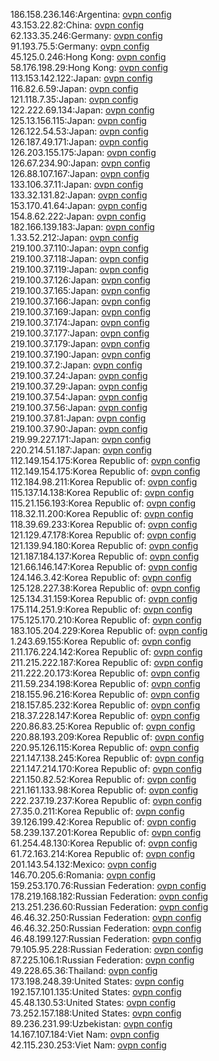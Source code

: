186.158.236.146:Argentina: [ovpn config](vpn/186_158_236_146.ovpn)  
43.153.22.82:China: [ovpn config](vpn/43_153_22_82.ovpn)  
62.133.35.246:Germany: [ovpn config](vpn/62_133_35_246.ovpn)  
91.193.75.5:Germany: [ovpn config](vpn/91_193_75_5.ovpn)  
45.125.0.246:Hong Kong: [ovpn config](vpn/45_125_0_246.ovpn)  
58.176.198.29:Hong Kong: [ovpn config](vpn/58_176_198_29.ovpn)  
113.153.142.122:Japan: [ovpn config](vpn/113_153_142_122.ovpn)  
116.82.6.59:Japan: [ovpn config](vpn/116_82_6_59.ovpn)  
121.118.7.35:Japan: [ovpn config](vpn/121_118_7_35.ovpn)  
122.222.69.134:Japan: [ovpn config](vpn/122_222_69_134.ovpn)  
125.13.156.115:Japan: [ovpn config](vpn/125_13_156_115.ovpn)  
126.122.54.53:Japan: [ovpn config](vpn/126_122_54_53.ovpn)  
126.187.49.171:Japan: [ovpn config](vpn/126_187_49_171.ovpn)  
126.203.155.175:Japan: [ovpn config](vpn/126_203_155_175.ovpn)  
126.67.234.90:Japan: [ovpn config](vpn/126_67_234_90.ovpn)  
126.88.107.167:Japan: [ovpn config](vpn/126_88_107_167.ovpn)  
133.106.37.11:Japan: [ovpn config](vpn/133_106_37_11.ovpn)  
133.32.131.82:Japan: [ovpn config](vpn/133_32_131_82.ovpn)  
153.170.41.64:Japan: [ovpn config](vpn/153_170_41_64.ovpn)  
154.8.62.222:Japan: [ovpn config](vpn/154_8_62_222.ovpn)  
182.166.139.183:Japan: [ovpn config](vpn/182_166_139_183.ovpn)  
1.33.52.212:Japan: [ovpn config](vpn/1_33_52_212.ovpn)  
219.100.37.110:Japan: [ovpn config](vpn/219_100_37_110.ovpn)  
219.100.37.118:Japan: [ovpn config](vpn/219_100_37_118.ovpn)  
219.100.37.119:Japan: [ovpn config](vpn/219_100_37_119.ovpn)  
219.100.37.126:Japan: [ovpn config](vpn/219_100_37_126.ovpn)  
219.100.37.165:Japan: [ovpn config](vpn/219_100_37_165.ovpn)  
219.100.37.166:Japan: [ovpn config](vpn/219_100_37_166.ovpn)  
219.100.37.169:Japan: [ovpn config](vpn/219_100_37_169.ovpn)  
219.100.37.174:Japan: [ovpn config](vpn/219_100_37_174.ovpn)  
219.100.37.177:Japan: [ovpn config](vpn/219_100_37_177.ovpn)  
219.100.37.179:Japan: [ovpn config](vpn/219_100_37_179.ovpn)  
219.100.37.190:Japan: [ovpn config](vpn/219_100_37_190.ovpn)  
219.100.37.2:Japan: [ovpn config](vpn/219_100_37_2.ovpn)  
219.100.37.24:Japan: [ovpn config](vpn/219_100_37_24.ovpn)  
219.100.37.29:Japan: [ovpn config](vpn/219_100_37_29.ovpn)  
219.100.37.54:Japan: [ovpn config](vpn/219_100_37_54.ovpn)  
219.100.37.56:Japan: [ovpn config](vpn/219_100_37_56.ovpn)  
219.100.37.81:Japan: [ovpn config](vpn/219_100_37_81.ovpn)  
219.100.37.90:Japan: [ovpn config](vpn/219_100_37_90.ovpn)  
219.99.227.171:Japan: [ovpn config](vpn/219_99_227_171.ovpn)  
220.214.51.187:Japan: [ovpn config](vpn/220_214_51_187.ovpn)  
112.149.154.175:Korea Republic of: [ovpn config](vpn/112_149_154_175.ovpn)  
112.149.154.175:Korea Republic of: [ovpn config](vpn/112_149_154_175.ovpn)  
112.184.98.211:Korea Republic of: [ovpn config](vpn/112_184_98_211.ovpn)  
115.137.14.138:Korea Republic of: [ovpn config](vpn/115_137_14_138.ovpn)  
115.21.156.193:Korea Republic of: [ovpn config](vpn/115_21_156_193.ovpn)  
118.32.11.200:Korea Republic of: [ovpn config](vpn/118_32_11_200.ovpn)  
118.39.69.233:Korea Republic of: [ovpn config](vpn/118_39_69_233.ovpn)  
121.129.47.178:Korea Republic of: [ovpn config](vpn/121_129_47_178.ovpn)  
121.139.94.180:Korea Republic of: [ovpn config](vpn/121_139_94_180.ovpn)  
121.187.184.137:Korea Republic of: [ovpn config](vpn/121_187_184_137.ovpn)  
121.66.146.147:Korea Republic of: [ovpn config](vpn/121_66_146_147.ovpn)  
124.146.3.42:Korea Republic of: [ovpn config](vpn/124_146_3_42.ovpn)  
125.128.227.38:Korea Republic of: [ovpn config](vpn/125_128_227_38.ovpn)  
125.134.31.159:Korea Republic of: [ovpn config](vpn/125_134_31_159.ovpn)  
175.114.251.9:Korea Republic of: [ovpn config](vpn/175_114_251_9.ovpn)  
175.125.170.210:Korea Republic of: [ovpn config](vpn/175_125_170_210.ovpn)  
183.105.204.229:Korea Republic of: [ovpn config](vpn/183_105_204_229.ovpn)  
1.243.69.155:Korea Republic of: [ovpn config](vpn/1_243_69_155.ovpn)  
211.176.224.142:Korea Republic of: [ovpn config](vpn/211_176_224_142.ovpn)  
211.215.222.187:Korea Republic of: [ovpn config](vpn/211_215_222_187.ovpn)  
211.222.20.173:Korea Republic of: [ovpn config](vpn/211_222_20_173.ovpn)  
211.59.234.198:Korea Republic of: [ovpn config](vpn/211_59_234_198.ovpn)  
218.155.96.216:Korea Republic of: [ovpn config](vpn/218_155_96_216.ovpn)  
218.157.85.232:Korea Republic of: [ovpn config](vpn/218_157_85_232.ovpn)  
218.37.228.147:Korea Republic of: [ovpn config](vpn/218_37_228_147.ovpn)  
220.86.83.25:Korea Republic of: [ovpn config](vpn/220_86_83_25.ovpn)  
220.88.193.209:Korea Republic of: [ovpn config](vpn/220_88_193_209.ovpn)  
220.95.126.115:Korea Republic of: [ovpn config](vpn/220_95_126_115.ovpn)  
221.147.138.245:Korea Republic of: [ovpn config](vpn/221_147_138_245.ovpn)  
221.147.214.170:Korea Republic of: [ovpn config](vpn/221_147_214_170.ovpn)  
221.150.82.52:Korea Republic of: [ovpn config](vpn/221_150_82_52.ovpn)  
221.161.133.98:Korea Republic of: [ovpn config](vpn/221_161_133_98.ovpn)  
222.237.19.237:Korea Republic of: [ovpn config](vpn/222_237_19_237.ovpn)  
27.35.0.211:Korea Republic of: [ovpn config](vpn/27_35_0_211.ovpn)  
39.126.199.42:Korea Republic of: [ovpn config](vpn/39_126_199_42.ovpn)  
58.239.137.201:Korea Republic of: [ovpn config](vpn/58_239_137_201.ovpn)  
61.254.48.130:Korea Republic of: [ovpn config](vpn/61_254_48_130.ovpn)  
61.72.163.214:Korea Republic of: [ovpn config](vpn/61_72_163_214.ovpn)  
201.143.54.132:Mexico: [ovpn config](vpn/201_143_54_132.ovpn)  
146.70.205.6:Romania: [ovpn config](vpn/146_70_205_6.ovpn)  
159.253.170.76:Russian Federation: [ovpn config](vpn/159_253_170_76.ovpn)  
178.219.168.182:Russian Federation: [ovpn config](vpn/178_219_168_182.ovpn)  
213.251.236.60:Russian Federation: [ovpn config](vpn/213_251_236_60.ovpn)  
46.46.32.250:Russian Federation: [ovpn config](vpn/46_46_32_250.ovpn)  
46.46.32.250:Russian Federation: [ovpn config](vpn/46_46_32_250.ovpn)  
46.48.199.127:Russian Federation: [ovpn config](vpn/46_48_199_127.ovpn)  
79.105.95.228:Russian Federation: [ovpn config](vpn/79_105_95_228.ovpn)  
87.225.106.1:Russian Federation: [ovpn config](vpn/87_225_106_1.ovpn)  
49.228.65.36:Thailand: [ovpn config](vpn/49_228_65_36.ovpn)  
173.198.248.39:United States: [ovpn config](vpn/173_198_248_39.ovpn)  
192.157.101.135:United States: [ovpn config](vpn/192_157_101_135.ovpn)  
45.48.130.53:United States: [ovpn config](vpn/45_48_130_53.ovpn)  
73.252.157.188:United States: [ovpn config](vpn/73_252_157_188.ovpn)  
89.236.231.99:Uzbekistan: [ovpn config](vpn/89_236_231_99.ovpn)  
14.167.107.184:Viet Nam: [ovpn config](vpn/14_167_107_184.ovpn)  
42.115.230.253:Viet Nam: [ovpn config](vpn/42_115_230_253.ovpn)  
